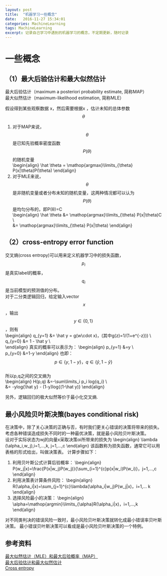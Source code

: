 ```yaml
---
layout: post
title:  "机器学习一些概念"
date:   2016-11-27 15:34:01
categories: MachineLearning
tags: MachineLearning
excerpt: 记录自己学习中遇到的机器学习的概念，不定期更新，随时记录
---
```


# 一些概念

## （1）最大后验估计和最大似然估计

最大后验估计（maximum a posteriori probability estimate, 简称MAP）  
最大似然估计（maximum-likelihood estimation, 简称MLE）

假设得到某些观察数据 x，然后需要根据x ，估计未知的总体参数$$ \theta $$  
1. 对于MAP来说，$$ \theta $$是已知先验概率密度函数$$ P(\theta) $$的随机变量  
\begin{align} 
\hat \theta = \mathop{argmax}\limits_{\theta} P(x|\theta)P(\theta)
\end{align}
2. 对于MLE来说，$$ \theta $$是非随机变量或者分布未知的随机变量，这两种情况都可以认为$$ P(\theta) $$是均匀分布的，即P(θ)=C  
\begin{align}
\hat \theta &= \mathop{argmax}\limits_{\theta} P(x|\theta)C \\\
&= \mathop{argmax}\limits_{\theta} P(x|\theta)
\end{align}

## （2）cross-entropy error function
交叉熵(cross entropy)可以用来定义机器学习中的损失函数，$$ p_i $$是真实label的概率，$$ q_i $$是当前模型的预测值的分布。  
对于二分类逻辑回归，给定输入vector$$ \ x $$，输出$$ y \in \{0,1\} $$，则有  
\begin{align}
q_{y=1} &= \hat y = g(w\cdot x)，(其中g(z)=1/(1+e^{-z})) \\\
q_{y=0} &= 1 - \hat y  \\\
\end{align}
真实的概率可以表示为：
\begin{align}
p_{y=1} &=y \\\
p_{y=0} &=1-y
\end{align}
也即：$$ p \in \{y,1-y\}，q \in \{\hat y, 1- \hat y\}$$  
所以p,q之间的交叉熵为  
\begin{align}
H(p,q) &=-\sum\limits_i p_i log{q_i} \\\
&= -ylog{\hat y} - (1-y)log{(1-\hat y)}
\end{align}

另外，逻辑回归的极大似然等价于最小化交叉熵.

## 最小风险贝叶斯决策(bayes conditional risk)
在决策中，除了关心决策的正确与否，有时我们更关心错误的决策将带来的损失。  
考虑各种错误造成损失不同时的一种最优决策，就是最小风险贝叶斯决策。  
设对于实际状态为wj的向量x采取决策αi所带来的损失为
\begin{align}
\lambda (\alpha_i,w_j),i=1,...,k,   j=1,...,c
\end{align}
该函数称为损失函数，通常它可以用表格的形式给出，叫做决策表。
计算步骤如下：  
1. 利用贝叶斯公式计算后验概率：
\begin{align}
P(w_j|x)=\frac{P(x|w_j)P(w_j)}{\sum_{i=1}^{c}p(x|w_i)P(w_i)}，j=1,...,c
\end{align}
2. 利用决策表计算条件风险：
\begin{align}
R(\alpha_i|x)=\sum_{j=1}^{c}\lambda(\alpha_i|w_j)P(w_j|x)，i=1,... k
\end{align}
3. 选择风险最小的决策：
\begin{align}
\alpha=\mathop{argmin}\limits_{\alpha}R(\alpha_i|x)，i=1,...,k
\end{align}

对不同类判决的错误风险一致时，最小风险贝叶斯决策就转化成最小错误率贝叶斯决策。
最小错误贝叶斯决策可以看成是最小风险贝叶斯决策的一个特例。

## 参考资料
[最大似然估计（MLE）和最大后验概率（MAP）](http://blog.csdn.net/upon_the_yun/article/details/8915283)  
[最大后验估计和最大似然估计](http://www.cnblogs.com/emituofo/archive/2011/12/02/2271410.html)  
[Cross entropy](https://en.wikipedia.org/wiki/Cross_entropy)